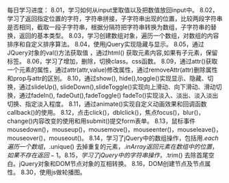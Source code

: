 每日学习进度：
   8.01，学习如何从input里取值以及把数值放回input中。
   8.02，学习了返回指定位置的字符，字符串拼接，子字符串出现的位置，比较两段字符串是否相同，截取一段子字符串，根据分隔符把字符串转换为数组，子字符串的替换，返回的基本类型。
   8.03，学习创建数组对象，遍历一个数组，对数组的内容排序和自定义排序算法。
   8.04，使用jQuery实现隐藏与显示。
   8.05，通过JQuery对象的val()方法获取值 ，通过html() 获取元素内容,如果有子元素，保留标签。
   8.06，学习了增加，删除，切换class。css函数。
   8.09，通过attr()获取一个元素的属性，通过attr(attr,value)修改属性，通过removeAttr(attr)删除属性和prop与attr的区别。
   8.10，通过show(), hide(),toggle()实现显示、隐藏、切换，通过slideUp(), slideDown(),slideToggle()实现向上滑动、向下滑动、滑动切换，通过fadeIn(), fadeOut(),fadeToggle() fadeTo()实现淡入、淡出、淡入淡出切换、指定淡入程度。
   8.11，通过animate()实现自定义动画效果和回调函数callback()的使用。
   8.12，点击click()，dblclick()，焦点focus()，blur()，change()内容改变的使用和用submit()提交form表单。
   8.13，鼠标事件mousedown()，mouseup()，mousemove()，mouseenter()，mouseleave()，mouseover()，mouseout()。
   8.14，学习了jQuery中的数组操作，包括用$.each 遍历一个数组，$.unique() 去掉重复的元素，$.inArray 返回元素在数组中的位置 ，如果不存在返回-1。
   8.15，学习了jQuery中的字符串操作，$.trim() 去除首尾空白。jQuery对象和DOM节点对象的互相转换。
   8.16，DOM创建节点及节点属性。
   8.30，使用js做轮播图。

